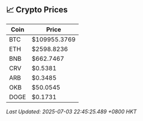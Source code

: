 ## 📈 Crypto Prices

| Coin | Price |
| ---- | ----- |
| BTC | $109955.3769 |
| ETH | $2598.8236 |
| BNB | $662.7467 |
| CRV | $0.5381 |
| ARB | $0.3485 |
| OKB | $50.0545 |
| DOGE | $0.1731 |

_Last Updated: 2025-07-03 22:45:25.489 +0800 HKT_